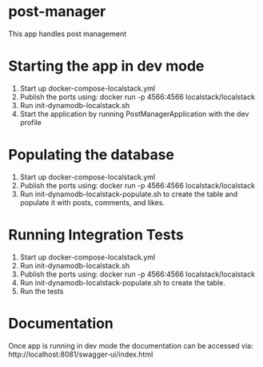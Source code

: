 # post-manager
This app handles post management

# Starting the app in dev mode

1. Start up docker-compose-localstack.yml
2. Publish the ports using:
   docker run -p 4566:4566 localstack/localstack
3. Run init-dynamodb-localstack.sh
4. Start the application by running PostManagerApplication with the dev profile

# Populating the database

1. Start up docker-compose-localstack.yml
2. Publish the ports using:
   docker run -p 4566:4566 localstack/localstack
3. Run init-dynamodb-localstack-populate.sh to create the table and populate it with posts, comments, and likes.

# Running Integration Tests

1. Start up docker-compose-localstack.yml
2. Run init-dynamodb-localstack.sh
3. Publish the ports using:
   docker run -p 4566:4566 localstack/localstack
4. Run init-dynamodb-localstack-populate.sh to create the table.
5. Run the tests

# Documentation

Once app is running in dev mode the documentation can be accessed
via: http://localhost:8081/swagger-ui/index.html
